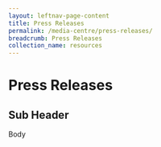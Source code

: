 ```yaml
---
layout: leftnav-page-content
title: Press Releases
permalink: /media-centre/press-releases/
breadcrumb: Press Releases
collection_name: resources
---
```


# Press Releases

## Sub Header

Body